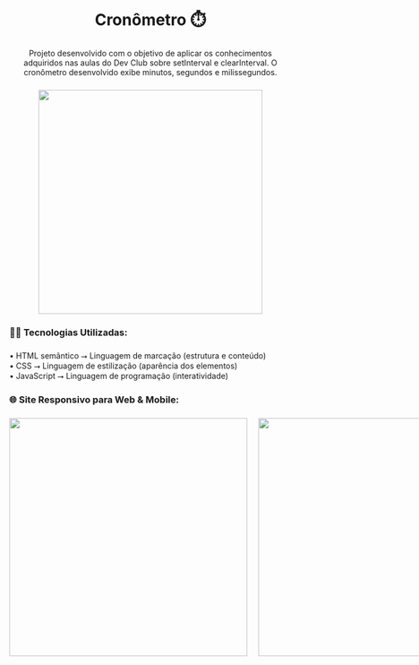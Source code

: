 <h1 align="center">Cronômetro ⏱️</h1>

###

<p align="center">Projeto desenvolvido com o objetivo de aplicar os conhecimentos adquiridos nas aulas do Dev Club sobre setInterval e clearInterval. O cronômetro desenvolvido exibe minutos, segundos e milissegundos.</p>

###

<div align="center">
  <img height="400" src="https://i.imgur.com/dbzed49.png"  />
</div>

###

<h3 align="left">👨‍💻 Tecnologias Utilizadas:</h3>

###

<p align="left">• HTML semântico ⭢ Linguagem de marcação (estrutura e conteúdo)<br>
  • CSS ⭢ Linguagem de estilização (aparência dos elementos)<br>• 
  JavaScript ⭢ Linguagem de programação (interatividade)</p>

###

<h3 align="left">🌐 Site Responsivo para Web & Mobile:</h3>

###

<div align="left" style="display: flex; gap: 20px;">
  <img height="425" src="https://i.imgur.com/MRFiazJ.png" />
  <img height="425" src="https://i.imgur.com/yARS4Xv.png" />
  <img height="425" src="https://i.imgur.com/66BEO33.png" />
</div>
